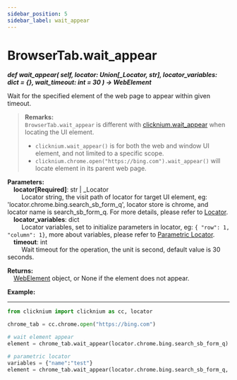 ```yaml
---
sidebar_position: 5
sidebar_label: wait_appear
---
```

# BrowserTab.wait_appear
***def wait_appear(
        self,
        locator: Union[_Locator, str],
        locator_variables: dict = {},
        wait_timeout: int = 30
    ) -> WebElement***  

Wait for the specified element of the web page to appear within given timeout.  

>**Remarks:**  
`BrowserTab.wait_appear` is different with [clicknium.wait_appear](./../../../globalfunctions/wait_appear.md) when locating the UI element.
>- `clicknium.wait_appear()` is for both the web and window UI element, and not limited to a specific scope.  
>- `clicknium.chrome.open("https://bing.com").wait_appear()` will locate element in its parent web page.  

**Parameters:**  
    &emsp;**locator[Required]**: str | _Locator   
        &emsp;&emsp; Locator string, the visit path of locator for target UI element, eg: 'locator.chrome.bing.search_sb_form_q', locator store is chrome, and locator name is search_sb_form_q. For more details, please refer to [Locator](./../../../../../concepts/locator.md).   
    &emsp;**locator_variables**: dict  
        &emsp;&emsp; Locator variables, set to initialize parameters in locator, eg: `{ "row": 1,  "column": 1}`, more about variables, please refer to [Parametric Locator](./../../../../../concepts/locator.md#parametric-locator).  
    &emsp;**timeout**: int  
        &emsp;&emsp; Wait timeout for the operation, the unit is second, default value is 30 seconds.  

**Returns:**  
    &emsp;[WebElement](./webelement/webelement.md) object, or None if the element does not appear.  

**Example:**
***
```python
from clicknium import clicknium as cc, locator

chrome_tab = cc.chrome.open("https://bing.com")

# wait element appear
element = chrome_tab.wait_appear(locator.chrome.bing.search_sb_form_q)

# parametric locator
variables = {"name":"test"}
element = chrome_tab.wait_appear(locator.chrome.bing.search_sb_form_q, variables)

```